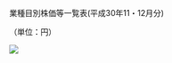 業種目別株価等一覧表(平成30年11・12月分)

（単位：円）

![](https://www.nta.go.jp/tmp/3892869b-16c9-472a-b104-4d2d653995df/images/2448c52c7cd16da7ad10e5668c6ae0f3ef9dc9818dfe2b373fb2208981b613ad.jpg)